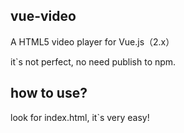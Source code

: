 ## vue-video
A HTML5 video player for Vue.js（2.x）

it`s not perfect, no need publish to npm.

## how to use?

look for index.html, it`s very easy!
